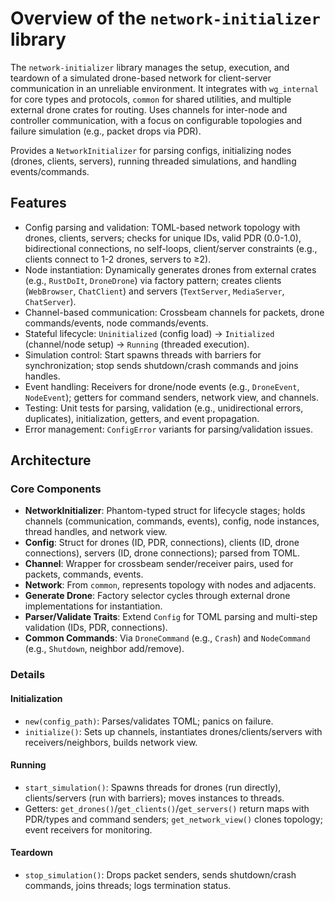 # Overview of the `network-initializer` library
The `network-initializer` library manages the setup, execution, and teardown of a simulated drone-based network for client-server communication in an unreliable environment. It integrates with `wg_internal` for core types and protocols, `common` for shared utilities, and multiple external drone crates for routing. Uses channels for inter-node and controller communication, with a focus on configurable topologies and failure simulation (e.g., packet drops via PDR).

Provides a `NetworkInitializer` for parsing configs, initializing nodes (drones, clients, servers), running threaded simulations, and handling events/commands.

## Features
- Config parsing and validation: TOML-based network topology with drones, clients, servers; checks for unique IDs, valid PDR (0.0-1.0), bidirectional connections, no self-loops, client/server constraints (e.g., clients connect to 1-2 drones, servers to ≥2).
- Node instantiation: Dynamically generates drones from external crates (e.g., `RustDoIt`, `DroneDrone`) via factory pattern; creates clients (`WebBrowser`, `ChatClient`) and servers (`TextServer`, `MediaServer`, `ChatServer`).
- Channel-based communication: Crossbeam channels for packets, drone commands/events, node commands/events.
- Stateful lifecycle: `Uninitialized` (config load) → `Initialized` (channel/node setup) → `Running` (threaded execution).
- Simulation control: Start spawns threads with barriers for synchronization; stop sends shutdown/crash commands and joins handles.
- Event handling: Receivers for drone/node events (e.g., `DroneEvent`, `NodeEvent`); getters for command senders, network view, and channels.
- Testing: Unit tests for parsing, validation (e.g., unidirectional errors, duplicates), initialization, getters, and event propagation.
- Error management: `ConfigError` variants for parsing/validation issues.

## Architecture
### Core Components
- **NetworkInitializer<State>**: Phantom-typed struct for lifecycle stages; holds channels (communication, commands, events), config, node instances, thread handles, and network view.
- **Config**: Struct for drones (ID, PDR, connections), clients (ID, drone connections), servers (ID, drone connections); parsed from TOML.
- **Channel**: Wrapper for crossbeam sender/receiver pairs, used for packets, commands, events.
- **Network**: From `common`, represents topology with nodes and adjacents.
- **Generate Drone**: Factory selector cycles through external drone implementations for instantiation.
- **Parser/Validate Traits**: Extend `Config` for TOML parsing and multi-step validation (IDs, PDR, connections).
- **Common Commands**: Via `DroneCommand` (e.g., `Crash`) and `NodeCommand` (e.g., `Shutdown`, neighbor add/remove).
### Details
#### Initialization
- `new(config_path)`: Parses/validates TOML; panics on failure.
- `initialize()`: Sets up channels, instantiates drones/clients/servers with receivers/neighbors, builds network view.
#### Running
- `start_simulation()`: Spawns threads for drones (run directly), clients/servers (run with barriers); moves instances to threads.
- Getters: `get_drones()`/`get_clients()`/`get_servers()` return maps with PDR/types and command senders; `get_network_view()` clones topology; event receivers for monitoring.
#### Teardown
- `stop_simulation()`: Drops packet senders, sends shutdown/crash commands, joins threads; logs termination status.